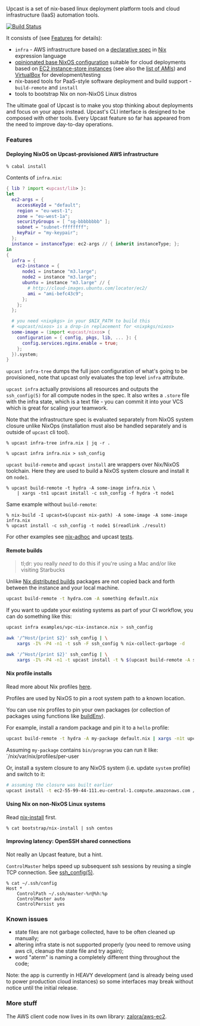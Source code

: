 Upcast is a set of nix-based linux deployment platform tools and cloud infrastructure (IaaS) automation tools.

[![Build Status](https://travis-ci.org/zalora/upcast.svg?branch=master)](https://travis-ci.org/zalora/upcast)

It consists of (see [Features](#features) for details):
- `infra` - AWS infrastructure based on a [declarative spec](test/big-network.nix) in [Nix](http://nixos.org/nix/) expression language
- [opinionated base NixOS configuration](nix/nixos) suitable for cloud deployments based on [EC2 instance-store instances](nix/nixos/env-ec2.nix)
  (see also the [list of AMIs](nix/aws/ec2-amis.nix))
  and [VirtualBox](nix/nixos/env-virtualbox.nix) for development/testing
- nix-based tools for PaaS-style software deployment and build support - `build-remote` and `install`
- tools to bootstrap Nix on non-NixOS Linux distros

The ultimate goal of Upcast is to make you stop thinking about deployments and focus on your apps instead.
Upcast's CLI interface is designed to be composed with other tools.
Every Upcast feature so far has appeared from the need to improve day-to-day operations.

### Features

#### Deploying NixOS on Upcast-provisioned AWS infrastructure

```console
% cabal install
```

Contents of `infra.nix`:
```nix
{ lib ? import <upcast/lib> }:
let
  ec2-args = {
    accessKeyId = "default";
    region = "eu-west-1";
    zone = "eu-west-1a";
    securityGroups = [ "sg-bbbbbbbb" ];
    subnet = "subnet-ffffffff";
    keyPair = "my-keypair";
  };
  instance = instanceType: ec2-args // { inherit instanceType; };
in
{
  infra = {
    ec2-instance = {
      node1 = instance "m3.large";
      node2 = instance "m3.large";
      ubuntu = instance "m3.large" // {
        # http://cloud-images.ubuntu.com/locator/ec2/
        ami = "ami-befc43c9";
      };
    };
  };

  # you need <nixpkgs> in your $NIX_PATH to build this
  # <upcast/nixos> is a drop-in replacement for <nixpkgs/nixos>
  some-image = (import <upcast/nixos> {
    configuration = { config, pkgs, lib, ... }: {
      config.services.nginx.enable = true;
    };
  }).system;
}
```

`upcast infra-tree` dumps the full json configuration of what's going to be provisioned,
note that upcast only evaluates the top level `infra` attribute.

`upcast infra` actually provisions all resources and outputs the `ssh_config(5)` for all compute
nodes in the spec. It also writes a `.store` file with the infra state, which is a text file -
you can commit it into your VCS which is great for scaling your teamwork.

Note that the infrastructure spec is evaluated separately from NixOS system closure unlike NixOps
(installation must also be handled separately and is outside of `upcast` cli tool).

```console
% upcast infra-tree infra.nix | jq -r .

% upcast infra infra.nix > ssh_config
```

`upcast build-remote` and `upcast install` are wrappers over Nix/NixOS toolchain.
Here they are used to build a NixOS system closure and install it on `node1`.

```console
% upcast build-remote -t hydra -A some-image infra.nix \
    | xargs -tn1 upcast install -c ssh_config -f hydra -t node1 
```

Same example without `build-remote`:

```console
% nix-build -I upcast=$(upcast nix-path) -A some-image -A some-image infra.nix
% upcast install -c ssh_config -t node1 $(readlink ./result)
```

For other examples see [nix-adhoc](https://github.com/proger/nix-adhoc) and upcast [tests](test).

#### Remote builds

> tl;dr: you really *need* to do this if you're using a Mac and/or like visiting Starbucks

Unlike [Nix distributed builds](http://nixos.org/nix/manual/#chap-distributed-builds)
packages are not copied back and forth between the instance and your local machine.

```bash
upcast build-remote -t hydra.com -A something default.nix
```

If you want to update your existing systems as part of your CI workflow, you can do something like this:

```bash
upcast infra examples/vpc-nix-instance.nix > ssh_config

awk '/^Host/{print $2}' ssh_config | \
    xargs -I% -P4 -n1 -t ssh -F ssh_config % nix-collect-garbage -d

awk '/^Host/{print $2}' ssh_config | \
    xargs -I% -P4 -n1 -t upcast install -t % $(upcast build-remote -A some-system blah.nix)
```

#### Nix profile installs

Read more about Nix profiles [here](http://nixos.org/nix/manual/#sec-profiles).

Profiles are used by NixOS to pin a root system path to a known location.

You can use nix profiles to pin your own packages (or collection of packages using functions like 
[buildEnv](https://github.com/NixOS/nixpkgs/blob/d232390d5dc3dcf912e76ea160aea62f049918e1/pkgs/build-support/buildenv/default.nix)).

For example, install a random package and pin it to a `hello` profile:

```bash
upcast build-remote -t hydra -A my-package default.nix | xargs -n1t upcast install -f hydra -p /nix/var/nix/profiles/hello -t target-instance
```

Assuming `my-package` contains `bin/program` you can run it like: `/nix/var/nix/profiles/per-user

Or, install a system closure to any NixOS system (i.e. update `system` profile) and switch to it:

```bash
# assuming the closure was built earlier
upcast install -t ec2-55-99-44-111.eu-central-1.compute.amazonaws.com /nix/store/72q9sd9an61h0h1pa4ydz7qa1cdpf0mj-nixos-14.10pre-git
```

#### Using Nix on non-NixOS Linux systems

Read [nix-install](bootstrap/nix-install) first.

```console
% cat bootstrap/nix-install | ssh centos
```

#### Improving latency: OpenSSH shared connections

Not really an Upcast feature, but a hint.

`ControlMaster` helps speed up subsequent ssh sessions by reusing a single TCP connection. See [ssh_config(5)](http://www.openbsd.org/cgi-bin/man.cgi/OpenBSD-current/man5/ssh_config.5?query=ssh_config).

```console
% cat ~/.ssh/config
Host *
    ControlPath ~/.ssh/master-%r@%h:%p
    ControlMaster auto
    ControlPersist yes
```

### Known issues

- state files are not garbage collected, have to be often cleaned up manually;
- altering infra state is not supported properly (you need to remove using aws cli, cleanup the state file and try again);
- word "aterm" is naming a completely different thing throughout the code;

Note: the app is currently in HEAVY development (and is already being used to power production cloud instances)
so some interfaces may break without notice until the initial release.

### More stuff

The AWS client code now lives in its own library: [zalora/aws-ec2](https://github.com/zalora/aws-ec2).
